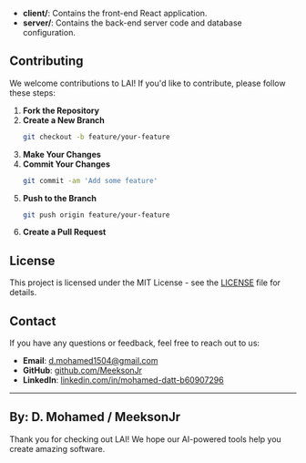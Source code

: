 
- **client/**: Contains the front-end React application.
- **server/**: Contains the back-end server code and database configuration.

## Contributing

We welcome contributions to LAI! If you'd like to contribute, please follow these steps:

1. **Fork the Repository**
2. **Create a New Branch**
    ```bash
    git checkout -b feature/your-feature
    ```
3. **Make Your Changes**
4. **Commit Your Changes**
    ```bash
    git commit -am 'Add some feature'
    ```
5. **Push to the Branch**
    ```bash
    git push origin feature/your-feature
    ```
6. **Create a Pull Request**

## License

This project is licensed under the MIT License - see the [LICENSE](LICENSE) file for details.

## Contact

If you have any questions or feedback, feel free to reach out to us:

- **Email**: d.mohamed1504@gmail.com
- **GitHub**: [github.com/MeeksonJr](https://github.com/MeeksonJr)
- **LinkedIn**: [linkedin.com/in/mohamed-datt-b60907296](www.linkedin.com/in/mohamed-datt-b60907296)

---
**By: D. Mohamed / MeeksonJr**
---
Thank you for checking out LAI! We hope our AI-powered tools help you create amazing software.
